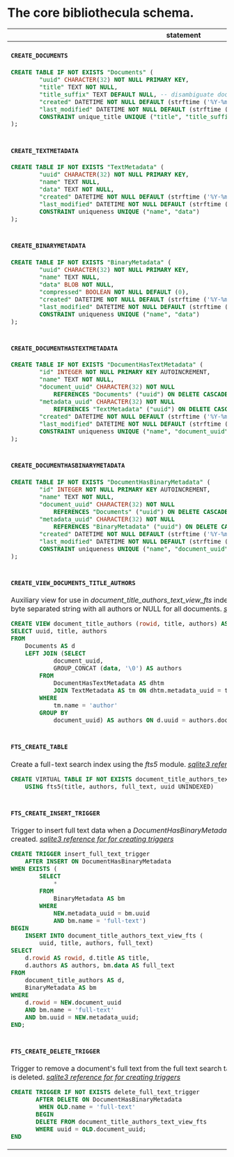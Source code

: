 # The core bibliothecula schema.

<table>
<thead>
<tr>
<th>statement</th>
<th>kinds</th>
</tr>
</thead>
<tbody>
            <tr><td class="doc">

#### `CREATE_DOCUMENTS`



```sql
CREATE TABLE IF NOT EXISTS "Documents" (
        "uuid" CHARACTER(32) NOT NULL PRIMARY KEY,
        "title" TEXT NOT NULL,
        "title_suffix" TEXT DEFAULT NULL, -- disambiguate documents with matching titles
        "created" DATETIME NOT NULL DEFAULT (strftime ('%Y-%m-%d %H:%M:%f', 'now')),
        "last_modified" DATETIME NOT NULL DEFAULT (strftime ('%Y-%m-%d %H:%M:%f', 'now')),
        CONSTRAINT unique_title UNIQUE ("title", "title_suffix")
);
```
</td>
<td><kbd>create table</kbd></td>
</tr>
            <tr><td class="doc">

#### `CREATE_TEXTMETADATA`



```sql
CREATE TABLE IF NOT EXISTS "TextMetadata" (
        "uuid" CHARACTER(32) NOT NULL PRIMARY KEY,
        "name" TEXT NULL,
        "data" TEXT NOT NULL,
        "created" DATETIME NOT NULL DEFAULT (strftime ('%Y-%m-%d %H:%M:%f', 'now')),
        "last_modified" DATETIME NOT NULL DEFAULT (strftime ('%Y-%m-%d %H:%M:%f', 'now')),
        CONSTRAINT uniqueness UNIQUE ("name", "data")
);
```
</td>
<td><kbd>create table</kbd></td>
</tr>
            <tr><td class="doc">

#### `CREATE_BINARYMETADATA`



```sql
CREATE TABLE IF NOT EXISTS "BinaryMetadata" (
        "uuid" CHARACTER(32) NOT NULL PRIMARY KEY,
        "name" TEXT NULL,
        "data" BLOB NOT NULL,
        "compressed" BOOLEAN NOT NULL DEFAULT (0),
        "created" DATETIME NOT NULL DEFAULT (strftime ('%Y-%m-%d %H:%M:%f', 'now')),
        "last_modified" DATETIME NOT NULL DEFAULT (strftime ('%Y-%m-%d %H:%M:%f', 'now')),
        CONSTRAINT uniqueness UNIQUE ("name", "data")
);
```
</td>
<td><kbd>create table</kbd></td>
</tr>
            <tr><td class="doc">

#### `CREATE_DOCUMENTHASTEXTMETADATA`



```sql
CREATE TABLE IF NOT EXISTS "DocumentHasTextMetadata" (
        "id" INTEGER NOT NULL PRIMARY KEY AUTOINCREMENT,
        "name" TEXT NOT NULL,
        "document_uuid" CHARACTER(32) NOT NULL
            REFERENCES "Documents" ("uuid") ON DELETE CASCADE DEFERRABLE INITIALLY DEFERRED,
        "metadata_uuid" CHARACTER(32) NOT NULL
            REFERENCES "TextMetadata" ("uuid") ON DELETE CASCADE DEFERRABLE INITIALLY DEFERRED,
        "created" DATETIME NOT NULL DEFAULT (strftime ('%Y-%m-%d %H:%M:%f', 'now')),
        "last_modified" DATETIME NOT NULL DEFAULT (strftime ('%Y-%m-%d %H:%M:%f', 'now')),
        CONSTRAINT uniqueness UNIQUE ("name", "document_uuid", "metadata_uuid")
);
```
</td>
<td><kbd>create table</kbd></td>
</tr>
            <tr><td class="doc">

#### `CREATE_DOCUMENTHASBINARYMETADATA`



```sql
CREATE TABLE IF NOT EXISTS "DocumentHasBinaryMetadata" (
        "id" INTEGER NOT NULL PRIMARY KEY AUTOINCREMENT,
        "name" TEXT NOT NULL,
        "document_uuid" CHARACTER(32) NOT NULL
            REFERENCES "Documents" ("uuid") ON DELETE CASCADE DEFERRABLE INITIALLY DEFERRED,
        "metadata_uuid" CHARACTER(32) NOT NULL
            REFERENCES "BinaryMetadata" ("uuid") ON DELETE CASCADE DEFERRABLE INITIALLY DEFERRED,
        "created" DATETIME NOT NULL DEFAULT (strftime ('%Y-%m-%d %H:%M:%f', 'now')),
        "last_modified" DATETIME NOT NULL DEFAULT (strftime ('%Y-%m-%d %H:%M:%f', 'now')),
        CONSTRAINT uniqueness UNIQUE ("name", "document_uuid", "metadata_uuid")
);
```
</td>
<td><kbd>create table</kbd></td>
</tr>
            <tr><td class="doc">

#### `CREATE_VIEW_DOCUMENTS_TITLE_AUTHORS`

Auxiliary view for use in <var>document_title_authors_text_view_fts</var> index. Returns document title and a NULL byte separated string with all authors or NULL for all documents. <cite><a rel="external nofollow noreferrer" href="https://sqlite.org/lang_createview.html">sqlite3 reference for for creating views</a></cite>

```sql
CREATE VIEW document_title_authors (rowid, title, authors) AS
SELECT uuid, title, authors
FROM
    Documents AS d
    LEFT JOIN (SELECT
            document_uuid,
            GROUP_CONCAT (data, '\0') AS authors
        FROM
            DocumentHasTextMetadata AS dhtm
            JOIN TextMetadata AS tm ON dhtm.metadata_uuid = tm.uuid
        WHERE
            tm.name = 'author'
        GROUP BY
            document_uuid) AS authors ON d.uuid = authors.document_uuid;
```
</td>
<td><kbd>create view</kbd></td>
</tr>
            <tr><td class="doc">

#### `FTS_CREATE_TABLE`

Create a full-text search index using the <em>fts5</em> module. <cite><a rel="external nofollow noreferrer" href="https://sqlite.org/fts5.html">sqlite3 reference</a></cite>

```sql
CREATE VIRTUAL TABLE IF NOT EXISTS document_title_authors_text_view_fts
    USING fts5(title, authors, full_text, uuid UNINDEXED)
```
</td>
<td><kbd>create table</kbd>, <kbd>index</kbd></td>
</tr>
            <tr><td class="doc">

#### `FTS_CREATE_INSERT_TRIGGER`

Trigger to insert full text data when a <var>DocumentHasBinaryMetadata</var> row for a full-text <var>BinaryMetadata</var> is created. <cite><a rel="external nofollow noreferrer" href="https://sqlite.org/lang_createtrigger.html">sqlite3 reference for for creating triggers</a></cite>

```sql
CREATE TRIGGER insert_full_text_trigger
    AFTER INSERT ON DocumentHasBinaryMetadata
WHEN EXISTS (
        SELECT
            *
        FROM
            BinaryMetadata AS bm
        WHERE
            NEW.metadata_uuid = bm.uuid
            AND bm.name = 'full-text')
BEGIN
    INSERT INTO document_title_authors_text_view_fts (
        uuid, title, authors, full_text)
SELECT
    d.rowid AS rowid, d.title AS title,
    d.authors AS authors, bm.data AS full_text
FROM
    document_title_authors AS d,
    BinaryMetadata AS bm
WHERE
    d.rowid = NEW.document_uuid
    AND bm.name = 'full-text'
    AND bm.uuid = NEW.metadata_uuid;
END;
```
</td>
<td><kbd>index</kbd>, <kbd>create trigger</kbd></td>
</tr>
            <tr><td class="doc">

#### `FTS_CREATE_DELETE_TRIGGER`

Trigger to remove a document's full text from the full text search table when the full-text binary metadata is deleted. <cite><a rel="external nofollow noreferrer" href="https://sqlite.org/lang_createtrigger.html">sqlite3 reference for for creating triggers</a></cite>

```sql
CREATE TRIGGER IF NOT EXISTS delete_full_text_trigger
       AFTER DELETE ON DocumentHasBinaryMetadata
        WHEN OLD.name = 'full-text'
       BEGIN
       DELETE FROM document_title_authors_text_view_fts
       WHERE uuid = OLD.document_uuid;
END
```
</td>
<td><kbd>index</kbd>, <kbd>create trigger</kbd></td>
</tr></tbody></table>
